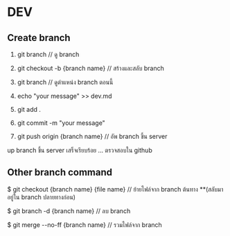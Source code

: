# DEV

## Create branch
1. git branch // ดู branch

2. git checkout -b {branch name} // สร้างและสลับ branch

3. git branch // ดูตำแหน่ง branch ตอนนี้

4. echo "your message" >> dev.md

5. git add .

6. git commit -m "your message"

7. git push origin {branch name} // อัพ branch ขึ้น server

up branch ขึ้น server เสร็จเรียบร้อย ... ตรวจสอบใน github


## Other branch command
$ git checkout {branch name} {file name} // ย้ายไฟล์จาก branch ต้นทาง **(สลับมาอยู่ใน branch ปลายทางก่อน)

$ git branch -d {branch name} // ลบ branch

$ git merge --no-ff {branch name} // รวมไฟล์จาก branch
